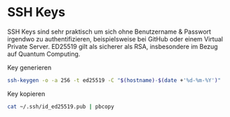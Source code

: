 # SSH Keys

SSH Keys sind sehr praktisch um sich ohne Benutzername & Passwort irgendwo zu authentifizieren, beispielsweise bei GitHub oder einem Virtual Private Server. ED25519 gilt als sicherer als RSA, insbesondere im Bezug auf Quantum Computing.

Key generieren

```bash
ssh-keygen -o -a 256 -t ed25519 -C "$(hostname)-$(date +'%d-%m-%Y')"
```

Key kopieren

```bash
cat ~/.ssh/id_ed25519.pub | pbcopy
```
